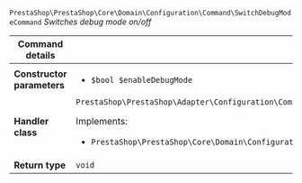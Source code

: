 `PrestaShop\PrestaShop\Core\Domain\Configuration\Command\SwitchDebugModeCommand`
_Switches debug mode on/off_

| Command details            |    |
| -------------------------- | -- |
| **Constructor parameters** | <ul> <li>`$bool $enableDebugMode`</li> </ul> |
| **Handler class**          | `PrestaShop\PrestaShop\Adapter\Configuration\CommandHandler\SwitchDebugModeHandler`  <p> Implements: </p> <ul>  <li>`PrestaShop\PrestaShop\Core\Domain\Configuration\CommandHandler\SwitchDebugModeHandlerInterface`</li>  |
| **Return type** |  `void`  |
